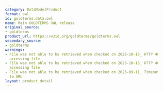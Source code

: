 ```yaml
---
category: DataModelProduct
format: owl
id: goldterms.data.owl
name: Main GOLDTERMS OWL release
original_source:
- goldterms
product_url: https://w3id.org/goldterms/goldterms.owl
secondary_source:
- goldterms
warnings:
- File was not able to be retrieved when checked on 2025-10-15_ HTTP 404 error when
  accessing file
- File was not able to be retrieved when checked on 2025-10-15_ HTTP 404 error when
  accessing file
- File was not able to be retrieved when checked on 2025-09-11_ Timeout connecting
  to URL
layout: product_detail
---
```

